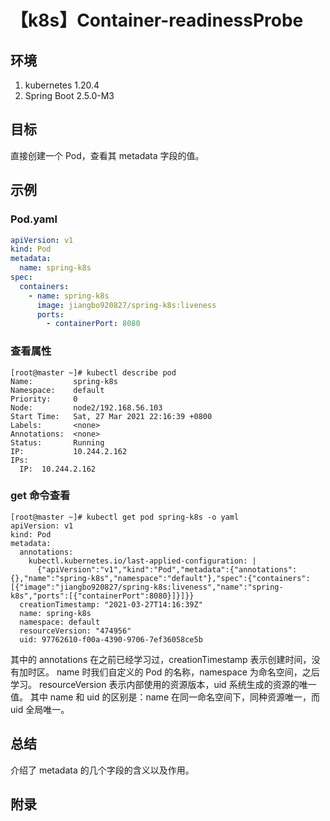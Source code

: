 # 【k8s】Container-readinessProbe

## 环境

1. kubernetes 1.20.4
2. Spring Boot 2.5.0-M3

## 目标

直接创建一个 Pod，查看其 metadata 字段的值。

## 示例

### Pod.yaml

```yaml
apiVersion: v1
kind: Pod
metadata:
  name: spring-k8s
spec:
  containers:
    - name: spring-k8s
      image: jiangbo920827/spring-k8s:liveness
      ports:
        - containerPort: 8080
```

### 查看属性

```
[root@master ~]# kubectl describe pod
Name:         spring-k8s
Namespace:    default
Priority:     0
Node:         node2/192.168.56.103
Start Time:   Sat, 27 Mar 2021 22:16:39 +0800
Labels:       <none>
Annotations:  <none>
Status:       Running
IP:           10.244.2.162
IPs:
  IP:  10.244.2.162
```

### get 命令查看

```
[root@master ~]# kubectl get pod spring-k8s -o yaml
apiVersion: v1
kind: Pod
metadata:
  annotations:
    kubectl.kubernetes.io/last-applied-configuration: |
      {"apiVersion":"v1","kind":"Pod","metadata":{"annotations":{},"name":"spring-k8s","namespace":"default"},"spec":{"containers":[{"image":"jiangbo920827/spring-k8s:liveness","name":"spring-k8s","ports":[{"containerPort":8080}]}]}}
  creationTimestamp: "2021-03-27T14:16:39Z"
  name: spring-k8s
  namespace: default
  resourceVersion: "474956"
  uid: 97762610-f00a-4390-9706-7ef36058ce5b
```

其中的 annotations 在之前已经学习过，creationTimestamp 表示创建时间，没有加时区。
name 时我们自定义的 Pod 的名称，namespace 为命名空间，之后学习。
resourceVersion 表示内部使用的资源版本，uid 系统生成的资源的唯一值。
其中 name 和 uid 的区别是：name 在同一命名空间下，同种资源唯一，而 uid 全局唯一。

## 总结

介绍了 metadata 的几个字段的含义以及作用。

## 附录

